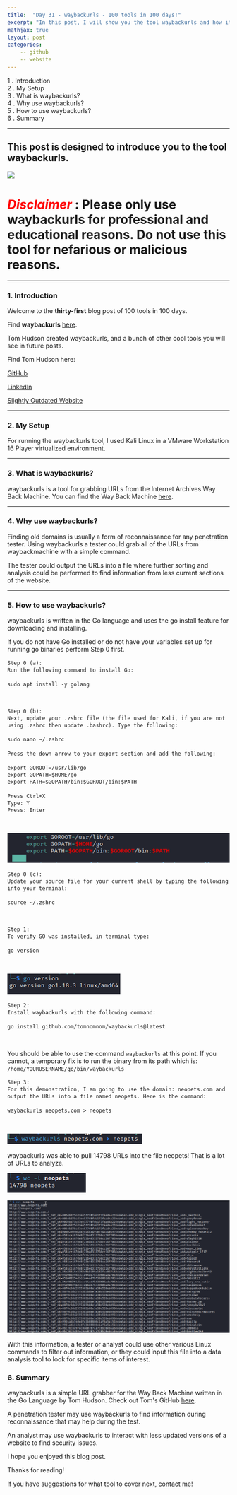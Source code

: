 ```yaml
---
title:  "Day 31 - waybackurls - 100 tools in 100 days!"
excerpt: "In this post, I will show you the tool waybackurls and how it works."
mathjax: true
layout: post
categories:
    -- github
    -- website
---
```


1 . Introduction
<br>
2 . My Setup
<br>
3 . What is waybackurls?
<br>
4 . Why use waybackurls?
<br>
5 . How to use waybackurls?
<br>
6 . Summary

---

## This post is designed to introduce you to the tool waybackurls.

![](https://archive.org/web/images/logo_wayback_210x77.png)

# <span style="color:red">***Disclaimer***</span> : **Please only use waybackurls for professional and educational reasons. Do not use this tool for nefarious or malicious reasons.**

---

### 1. **Introduction**

Welcome to the **thirty-first** blog post of 100 tools in 100 days.<br> 

Find **waybackurls** [here](https://github.com/tomnomnom/waybackurls).

Tom Hudson created waybackurls, and a bunch of other cool tools you will see in future posts. 

Find Tom Hudson here:

[GitHub](https://github.com/tomnomnom)

[LinkedIn](https://www.linkedin.com/in/tom-hudson-01816822/)

[Slightly Outdated Website](https://tomnomnom.com/)


---

### 2. **My Setup**

For running the waybackurls tool, I used Kali Linux in a VMware Workstation 16 Player virtualized environment.

---

### 3. **What is waybackurls?**

waybackurls is a tool for grabbing URLs from the Internet Archives Way Back Machine. You can find the Way Back Machine [here](https://archive.org/web/).


---

### 4. **Why use waybackurls?**

Finding old domains is usually a form of reconnaissance for any penetration tester. Using waybackurls a tester could grab all of the URLs from waybackmachine with a simple command. 

The tester could output the URLs into a file where further sorting and analysis could be performed to find information from less current sections of the website. 

---

### 5. **How to use waybackurls?**

waybackurls is written in the Go language and uses the go install feature for downloading and installing.

If you do not have Go installed or do not have your variables set up for running go binaries perform Step 0 first.

    Step 0 (a):
    Run the following command to install Go:

    sudo apt install -y golang

<br>

    Step 0 (b):
    Next, update your .zshrc file (the file used for Kali, if you are not 
    using .zshrc then update .bashrc). Type the following:

    sudo nano ~/.zshrc

    Press the down arrow to your export section and add the following:

    export GOROOT=/usr/lib/go
    export GOPATH=$HOME/go
    export PATH=$GOPATH/bin:$GOROOT/bin:$PATH

    Press Ctrl+X
    Type: Y
    Press: Enter
<br>

![](https://raw.githubusercontent.com/matthewomccorkle/matthewomccorkle.github.io/master/_posts/assets/100%20tools/waybackurls/waybackurls0b.PNG)

    Step 0 (c):
    Update your source file for your current shell by typing the following into your terminal:

    source ~/.zshrc

<br>

    Step 1:
    To verify GO was installed, in terminal type:

    go version

<br>

![](https://raw.githubusercontent.com/matthewomccorkle/matthewomccorkle.github.io/master/_posts/assets/100%20tools/waybackurls/waybackurls2.PNG)

    Step 2:
    Install waybackurls with the following command:

    go install github.com/tomnomnom/waybackurls@latest

<br>

You should be able to use the command `waybackurls` at this point. 
If you cannot, a temporary fix is to run the binary from its path which is:
`/home/YOURUSERNAME/go/bin/waybackurls`

    Step 3:
    For this demonstration, I am going to use the domain: neopets.com and 
    output the URLs into a file named neopets. Here is the command:

    waybackurls neopets.com > neopets

<br>

![](https://raw.githubusercontent.com/matthewomccorkle/matthewomccorkle.github.io/master/_posts/assets/100%20tools/waybackurls/waybackurls3.PNG)

waybackurls was able to pull 14798 URLs into the file neopets!
That is a lot of URLs to analyze. 

![](https://raw.githubusercontent.com/matthewomccorkle/matthewomccorkle.github.io/master/_posts/assets/100%20tools/waybackurls/waybackurls4.PNG)

![](https://raw.githubusercontent.com/matthewomccorkle/matthewomccorkle.github.io/master/_posts/assets/100%20tools/waybackurls/neopets.gif)

With this information, a tester or analyst could use other various Linux commands to filter out information, or they could input this file into a data analysis tool to look for specific items of interest.


### 6. **Summary**

waybackurls is a simple URL grabber for the Way Back Machine written in the Go Language by Tom Hudson. Check out Tom's GitHub [here](https://github.com/tomnomnom).

A penetration tester may use waybackurls to find information during reconnaissance that may help during the test.

An analyst may use waybackurls to interact with less updated versions of a website to find security issues. 

I hope you enjoyed this blog post.

Thanks for reading!<br>

If you have suggestions for what tool to cover next, [contact](mailto:matthew.o.mccorkle@gmail.com) me!
